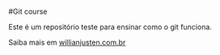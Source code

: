 #Git course

Este é um repositório teste para ensinar como o git funciona.

Saiba mais em [willianjusten.com.br](http://willianjusten.com.br)
